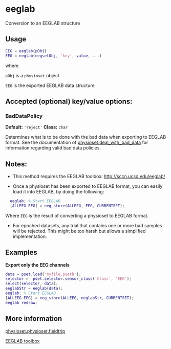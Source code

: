 eeglab
========

Conversion to an EEGLAB structure

## Usage

````matlab
EEG = eeglab(pObj)
EEG = eeglab(eegsetObj, 'key', value, ...)
````

where

`pObj` is a `physioset` object

`EEG` is the exported EEGLAB data structure


## Accepted (optional) key/value options:

### BadDataPolicy

__Default:__ `'reject'`
__Class:__    `char`

Determines what is to be done with the bad data when exporting to EEGLAB
format. See the documentation of 
[physioset.deal_with_bad_data][deal_with_bad_data] for information
regarding valid bad data policies.

[deal_with_bad_data]: ../deal_with_bad_data.md


## Notes:

* This method requires the EEGLAB toolbox:
  http://sccn.ucsd.edu/eeglab/

* Once a physioset has been exported to EEGLAB format, you can easily
  load it into EEGLAB, by doing the following:

````matlab
  eeglab; % Start EEGLAB
  [ALLEEG EEG] = eeg_store(ALLEEG, EEG, CURRENTSET);
````

  Where `EEG` is the result of converting a physioset to EEGLAB
  format.

* For epoched datasets, any trial that contains one or more bad samples
  will be rejected. This might be too harsh but allows a simplified
  implementation.


## Examples

__Export only the EEG channels__

````matlab
data = pset.load('myfile.pseth');
selector =  pset.selector.sensor_class('Class', 'EEG');
select(selector, data);
eeglabStr = eeglab(data);
eeglab; % Start EEGLAB
[ALLEEG EEG] = eeg_store(ALLEEG, eeglabStr, CURRENTSET);
eeglab redraw;
````

## More information

[physioset.physioset.fieldtrip](./fieldtrip.md)

[EEGLAB toolbox](http://sccn.ucsd.edu/eeglab) 